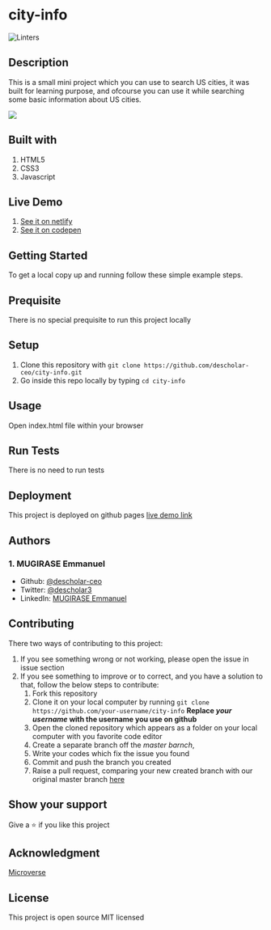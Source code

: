 # city-info
![Linters](https://github.com/descholar-ceo/city-info/workflows/Linters/badge.svg)
## Description
This is a small mini project which you can use to search US cities, it was built for learning purpose, and ofcourse you can use it while searching some basic information about US cities.

![](/city-info-screenshot.png)

## Built with 
1. HTML5 
1. CSS3
1. Javascript

## Live Demo
1. [See it on netlify](https://frosty-meitner-e44822.netlify.app/)
1. [See it on codepen](https://codepen.io/descholar/pen/ExxRRaX)

## Getting Started
To get a local copy up and running follow these simple example steps.

## Prequisite 
There is no special prequisite to run this project locally

## Setup
1. Clone this repository with `git clone https://github.com/descholar-ceo/city-info.git` 
1. Go inside this repo locally by typing `cd city-info`

## Usage
Open index.html file within your browser

## Run Tests
There is no need to run tests

## Deployment
This project is deployed on github pages [live demo link](https://frosty-meitner-e44822.netlify.app/)

## Authors
### 1. MUGIRASE Emmanuel
* Github: [@descholar-ceo](https://github.com/descholar-ceo)
* Twitter: [@descholar3](https://twitter.com/descholar3)
* LinkedIn: [MUGIRASE Emmanuel](linkedin.com/in/mugirase-emmanuel-a90b49143)

## Contributing
There two ways of contributing to this project:

1. If you see something wrong or not working, please open the issue in issue section
1. If you see something to improve or to correct, and you have a solution to that, follow the below steps to contribute:
    1. Fork this repository
    1. Clone it on your local computer by running `git clone https://github.com/your-username/city-info` __Replace *your username* with the username you use on github__
    1. Open the cloned repository which appears as a folder on your local computer with you favorite code editor
    1. Create a separate branch off the *master barnch*,
    1. Write your codes which fix the issue you found
    1. Commit and push the branch you created
    1. Raise a pull request, comparing your new created branch with our original master branch [here](https://github.com/descholar-ceo/city-info)

## Show your support 
Give a :star: if you like this project
## Acknowledgment
[Microverse](https://microvese.org)
## License
This project is open source MIT licensed
